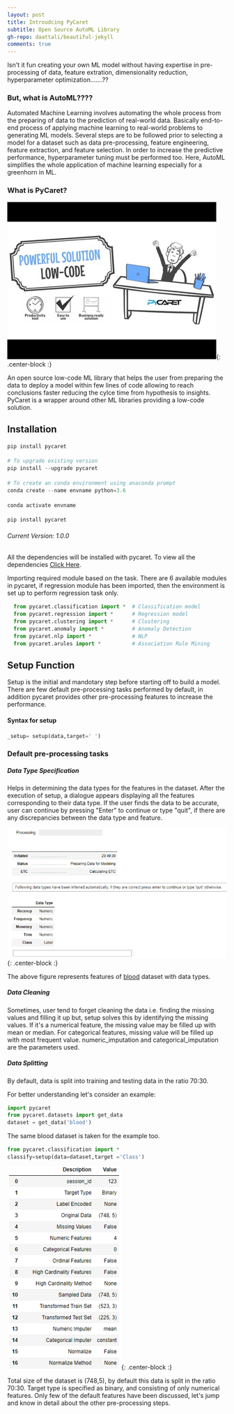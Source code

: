 ```yaml
---
layout: post
title: Introudcing PyCaret
subtitle: Open Source AutoML Library
gh-repo: daattali/beautiful-jekyll
comments: true
---
```


Isn't it fun creating your own ML model without having expertise in pre-processing of data, feature extration, dimensionality reduction, hyperparameter optimization.......??


### But, what is AutoML????
Automated Machine Learning involves automating the whole process from the preparing of data to the prediction of real-world data. Basically end-to-end process of applying machine learning to real-world problems to generating ML models. Several steps are to be followed prior to selecting a model for a dataset such as data pre-processing, feature engineering, feature extraction, and feature selection. In order to increase the predictive performance, hyperparameter tuning must be performed too. Here, AutoML simplifies the whole application of machine learning especially for a greenhorn in ML.


### What is PyCaret?

<img src="/img/pycaret/pycaret1.jpeg">{: .center-block :}

An open source low-code ML library that helps the user from preparing the data to deploy a model within few lines of code allowing to reach conclusions faster reducing the cylce time from hypothesis to insights. PyCaret is a wrapper around other ML libraries providing a low-code solution.

## Installation

```python
pip install pycaret

# To upgrade existing version
pip install --upgrade pycaret

# To create an conda environment using anaconda prompt
conda create --name envname python=3.6

conda activate envname

pip install pycaret
```
###### Current Version: 1.0.0

All the dependencies will be installed with pycaret. To view all the dependencies [Click Here](https://github.com/pycaret/pycaret/blob/master/requirements.txt).

Importing required module based on the task. There are 6 available modules in pycaret, if regression module has been imported, then the environment is set up to perform regression task only.

```python
  from pycaret.classification import *  # Classification model
  from pycaret.regression import *      # Regression model
  from pycaret.clustering import *      # Clustering
  from pycaret.anomaly import *         # Anomaly Detection
  from pycaret.nlp import *             # NLP
  from pycaret.arules import *          # Association Rule Mining
```

## Setup Function

Setup is the initial and mandotary step before starting off to build a model. There are few default pre-processing tasks performed by default, in addition pycaret provides other pre-processing features to increase the performance.

#### Syntax for setup

```python
_setup= setup(data,target=' ')    
```

### Default pre-processing tasks

##### Data Type Specification

Helps in determining the data types for the features in the dataset. After the execution of setup, a dialogue appears displaying all the features corresponding to their data type. If the user finds the data to be accurate, user can continue by pressing "Enter" to continue or type "quit", if there are any discrepancies between the data type and feature.

<img src="/img/pycaret/pycaret2.PNG">{: .center-block :}

The above figure represents features of [blood](https://github.com/pycaret/pycaret/blob/master/datasets/blood.csv) dataset with data types. 

##### Data Cleaning

Sometimes, user tend to forget cleaning the data i.e. finding the missing values and filling it up but, setup solves this by identifying the missing values. If it's a numerical feature, the missing value may be filled up with mean or median. For categorical features, missing value will be filled up with most frequent value. numeric_imputation and categorical_imputation are the parameters used.

##### Data Splitting

By default, data is split into training and testing data in the ratio 70:30.

For better understanding let's consider an example:

```python
import pycaret                            
from pycaret.datasets import get_data
dataset = get_data('blood')
```
The same blood dataset is taken for the example too.

```python
from pycaret.classification import *
classify=setup(data=dataset,target ='Class') 
```

<img src="/img/pycaret/pycaret3.PNG">{: .center-block :}

Total size of the dataset is (748,5), by default this data is split in the ratio 70:30. Target type is specified as binary, and consisting of only numerical features. Only few of the default features have been discussed, let's jump and know in detail about the other pre-processing steps.
